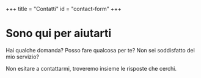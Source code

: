 +++
title = "Contatti"
id = "contact-form"
+++

# Sono qui per aiutarti

Hai qualche domanda? Posso fare qualcosa per te? Non sei soddisfatto del mio servizio?

Non esitare a contattarmi, troveremo insieme le risposte che cerchi.
